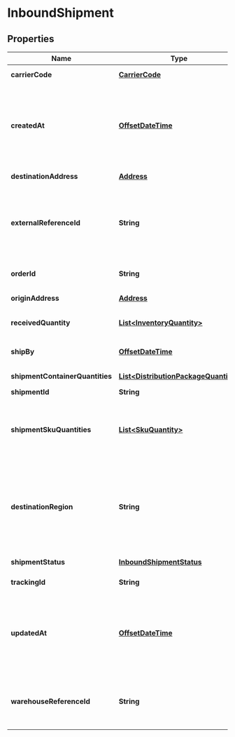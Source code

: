 
# InboundShipment

## Properties
Name | Type | Description | Notes
------------ | ------------- | ------------- | -------------
**carrierCode** | [**CarrierCode**](CarrierCode.md) | The shipment carrier code. |  [optional]
**createdAt** | [**OffsetDateTime**](OffsetDateTime.md) | Timestamp when the shipment was created. The date is returned in &lt;a href&#x3D;&#39;https://developer-docs.amazon.com/sp-api/docs/iso-8601&#39;&gt;ISO 8601&lt;/a&gt; format. |  [optional]
**destinationAddress** | [**Address**](Address.md) | Destination address for this shipment. | 
**externalReferenceId** | **String** | Client-provided reference ID that can correlate this shipment to client resources. For example, to map this shipment to an internal bookkeeping order record. |  [optional]
**orderId** | **String** | The AWD inbound order ID that this inbound shipment belongs to. | 
**originAddress** | [**Address**](Address.md) | Origin address for this shipment. | 
**receivedQuantity** | [**List&lt;InventoryQuantity&gt;**](InventoryQuantity.md) | Quantity received (at the receiving end) as part of this shipment. |  [optional]
**shipBy** | [**OffsetDateTime**](OffsetDateTime.md) | Timestamp when the shipment will be shipped. |  [optional]
**shipmentContainerQuantities** | [**List&lt;DistributionPackageQuantity&gt;**](DistributionPackageQuantity.md) | Packages that are part of this shipment. | 
**shipmentId** | **String** | Unique shipment ID. | 
**shipmentSkuQuantities** | [**List&lt;SkuQuantity&gt;**](SkuQuantity.md) | Quantity details at SKU level for the shipment. This attribute will only appear if the skuQuantities parameter in the request is set to SHOW. |  [optional]
**destinationRegion** | **String** | Assigned region where the order will be shipped. This can differ from what was passed as preference. AWD currently supports following region IDs: [us-west, us-east, us-southcentral, us-southeast] |  [optional]
**shipmentStatus** | [**InboundShipmentStatus**](InboundShipmentStatus.md) | Current status of this shipment. | 
**trackingId** | **String** | Carrier-unique tracking ID for this shipment. |  [optional]
**updatedAt** | [**OffsetDateTime**](OffsetDateTime.md) | Timestamp when the shipment was updated. The date is returned in &lt;a href&#x3D;&#39;https://developer-docs.amazon.com/sp-api/docs/iso-8601&#39;&gt;ISO 8601&lt;/a&gt; format. |  [optional]
**warehouseReferenceId** | **String** | An AWD-provided reference ID that you can use to interact with the warehouse. For example, a carrier appointment booking. |  [optional]




